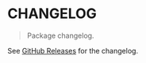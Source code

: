 # CHANGELOG

> Package changelog.

See [GitHub Releases](https://github.com/stdlib-js/math-iter-special-ahaversin/releases) for the changelog.